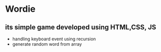 # Wordie

## its simple game developed using HTML,CSS, JS

- handling keyboard event using recursion
- generate random word from array

